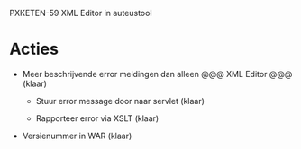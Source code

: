 PXKETEN-59 XML Editor in auteustool


# Acties

- Meer beschrijvende error meldingen dan alleen @@@ XML Editor @@@ (klaar)

    - Stuur error message door naar servlet (klaar)
    
    - Rapporteer error via XSLT (klaar)

- Versienummer in WAR (klaar)